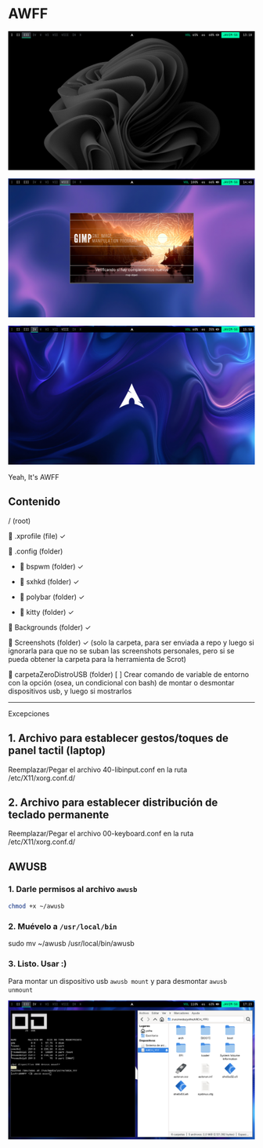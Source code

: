 # AWFF

![](./Screenshots/AWFFPREVW.png)

![](./Screenshots/openingGimp.png)

![](./Screenshots/favoriteBackground.png)

Yeah, It's AWFF

## Contenido

/ (root)

📄 .xprofile (file) ✓

📂 .config (folder)

- 📁 bspwm (folder) ✓

- 📁 sxhkd (folder) ✓

- 📁 polybar (folder) ✓

- 📁 kitty (folder) ✓

📁 Backgrounds (folder) ✓

📁 Screenshots (folder) ✓ (solo la carpeta, para ser enviada a repo y luego si ignorarla para que no se suban las screenshots personales, pero si se pueda obtener la carpeta para la herramienta de Scrot)

📁 carpetaZeroDistroUSB (folder) [ ] Crear comando de variable de entorno con la opción (osea, un condicional con bash) de montar o desmontar dispositivos usb, y luego si mostrarlos

---

Excepciones
## 1. Archivo para establecer gestos/toques de panel tactil (laptop)

Reemplazar/Pegar el archivo 40-libinput.conf en la ruta /etc/X11/xorg.conf.d/

## 2. Archivo para establecer distribución de teclado permanente

Reemplazar/Pegar el archivo 00-keyboard.conf en la ruta /etc/X11/xorg.conf.d/

## AWUSB

### 1. Darle permisos al archivo ```awusb```

```sh
chmod +x ~/awusb
```

### 2. Muévelo a ```/usr/local/bin```

sudo mv ~/awusb /usr/local/bin/awusb

### 3. Listo. Usar :)

Para montar un dispositivo usb ```awusb mount``` y para desmontar ```awusb unmount```

![](./Screenshots/AWUSBPREVIEW.png)
